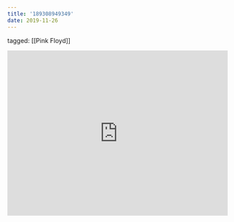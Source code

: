 ```yaml
---
title: '189308949349'
date: 2019-11-26
---
```

tagged: [[Pink Floyd]]
<iframe allow="accelerometer; autoplay; clipboard-write; encrypted-media; gyroscope; picture-in-picture" allowfullscreen="" frameborder="0" height="375" id="youtube_iframe" src="https://www.youtube.com/embed/cWGE9Gi0bB0?feature=oembed&amp;enablejsapi=1&amp;origin=https://safe.txmblr.com&amp;wmode=opaque" width="500"></iframe>